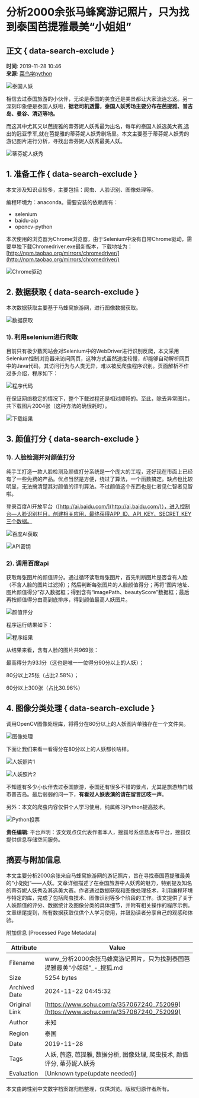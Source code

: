 # 分析2000余张马蜂窝游记照片，只为找到泰国芭提雅最美“小姐姐”

## 正文 { data-search-exclude }


**时间**: 2019-11-28 10:46  
**来源**: [菜鸟学python](https://www.sohu.com/?spm=smpc.content-abroad.content.1.17322506817086IGLhf9)  

![泰国人妖](http://5b0988e595225.cdn.sohucs.com/images/20191128/88d36bfb4bad44e18dd516565d0ed238.jpeg)

相信去过泰国旅游的小伙伴，无论是泰国的美食还是美景都让大家流连忘返。另一深刻印象便是泰国人妖啦，**据老司机透露，泰国人妖秀场主要分布在芭提雅、普吉岛、曼谷、清迈等地。**

而这其中尤其又以芭提雅的蒂芬妮人妖秀最为出名，每年的泰国人妖选美大赛,选出的冠亚季军,就在芭提雅的蒂芬妮人妖秀剧场里。本文主要基于蒂芬妮人妖秀的游记图片进行分析，寻找出蒂芬妮人妖秀最美人妖。

![蒂芬妮人妖秀](http://5b0988e595225.cdn.sohucs.com/images/20191128/138d2851e6e34bb6aeabb4722e06483b.jpeg)

## 1. 准备工作 { data-search-exclude }

本文涉及知识点较多，主要包括：爬虫、人脸识别、图像处理等。

编程环境为：anaconda。需要安装的依赖库有：

- selenium
- baidu-aip
- opencv-python

本次使用的浏览器为Chrome浏览器，由于Selenium中没有自带Chrome驱动，需要单独下载Chromedriver.exe最新版本，下载地址为：[http://npm.taobao.org/mirrors/chromedriver/](http://npm.taobao.org/mirrors/chromedriver/)

![Chrome驱动](http://5b0988e595225.cdn.sohucs.com/images/20191128/293f5095cf924f0184351dd5a4903015.jpeg)

## 2. 数据获取 { data-search-exclude }

本次数据获取主要基于马蜂窝旅游网，进行图像数据获取。

![数据获取](http://5b0988e595225.cdn.sohucs.com/images/20191128/3323b1a434d94fc9a6737958e6fb27fd.jpeg)

### 1). 利用selenium进行爬取

目前只有极少数网站会对Selenium中的WebDriver进行识别反爬，本文采用Selenium控制浏览器来访问网页，这种方式虽然速度较慢，却能够自动解析网页中的Java代码，其访问行为与人类无异，难以被反爬虫程序识别。页面解析不作过多介绍，程序如下：

![程序代码](http://5b0988e595225.cdn.sohucs.com/images/20191128/b6666589753b46778bccc46919bd49cb.jpeg)

在保证网络稳定的情况下，整个下载过程还是相对顺畅的。至此，除去异常图片，共下载图片2004张（这种方法的确很耗时）。

![下载结果](http://5b0988e595225.cdn.sohucs.com/images/20191128/f4b00681c7d84d39824fee27485d98ca.jpeg)

## 3. 颜值打分 { data-search-exclude }

### 1). 人脸检测并对颜值打分

纯手工打造一款人脸检测及颜值打分系统是一个庞大的工程，还好现在市面上已经有了一些免费的产品。优点当然是方便，绕过了算法，一个函数搞定。缺点也比较明显，无法搞清楚其对颜值的评判算法。不过颜值这个东西也是仁者见仁智者见智啦。

登录百度AI开放平台（[http://ai.baidu.com/](http://ai.baidu.com/)），进入控制台—人脸识别栏目，创建相关应用，最终获得APP_ID、API_KEY、SECRET_KEY三个数据。

![百度AI获取](http://5b0988e595225.cdn.sohucs.com/images/20191128/bc18719918dc41a189fb73e9182901cb.jpeg)

![API密钥](http://5b0988e595225.cdn.sohucs.com/images/20191128/d4d8c1c4ed434596914bdcfd9ce73196.jpeg)

### 2). 调用百度api

获取每张图片的颜值评分。通过循环读取每张图片，首先判断图片是否含有人脸（不含人脸的图片过滤掉）；然后判断每张图片的人脸颜值得分；再将“图片地址、图片颜值得分”存入数据框；得到含有“imagePath、beautyScore”数据框；最后再按颜值得分由高到底排序，得到颜值最高人妖图片。

![颜值评分](http://5b0988e595225.cdn.sohucs.com/images/20191128/c33fbf0f1569459b93c9a831d964204b.jpeg)

程序运行结果如下：

![程序结果](http://5b0988e595225.cdn.sohucs.com/images/20191128/5d9af6320a7b47e98414ad16e58cab50.jpeg)

从结果来看，含有人脸的图片共969张：

最高得分为93.1分（这也是唯一一位得分90分以上的人妖）；

80分以上25张（占比2.58%）；

60分以上300张（占比30.96%）

## 4. 图像分类处理 { data-search-exclude }

调用OpenCV图像处理库，将得分在80分以上的人妖图片单独存在一个文件夹。

![图像处理](http://5b0988e595225.cdn.sohucs.com/images/20191128/57cd3a1c1e6c4d3fa85d1a59fd92552a.png)

下面让我们来看一看得分在80分以上的人妖都长啥样。

![人妖照片1](http://5b0988e595225.cdn.sohucs.com/images/20191128/c3d85c45404341b383ed1146f1e2235c.jpeg)

![人妖照片2](http://5b0988e595225.cdn.sohucs.com/images/20191128/8510db79bacf4447b00c85578cc7dc9b.jpeg)

不知道有多少小伙伴去过泰国旅游，泰国还有很多不错的景点，尤其是旅游热门城市普吉岛。最后弱弱的问一下，**有看过人妖表演的请在留言区吱一声**。

另外：本文的爬虫内容仅供个人学习使用，纯属练习Python提高技术。

![Python投票](http://5b0988e595225.cdn.sohucs.com/images/20191128/e9883374d8d549e3b4f3e4f6bf0c9579.png)

**责任编辑**: 平台声明：该文观点仅代表作者本人，搜狐号系信息发布平台，搜狐仅提供信息存储空间服务。

## 摘要与附加信息

<!-- tcd_abstract -->
本文主要分析2000余张来自马蜂窝旅游网的游记照片，旨在寻找泰国芭提雅最美的“小姐姐”——人妖。文章详细描述了在泰国旅游中人妖秀的魅力，特别提及知名的蒂芬妮人妖秀及其选美大赛。作者通过数据获取和图像处理技术，利用编程环境与特定的库，完成了包括爬虫技术、图像识别等多个阶段的工作。该文提供了关于人妖颜值的评分、数据统计及图像分类的具体细节，并附有相关操作的程序示例。文章结尾提到，所有数据获取仅供个人学习使用，并鼓励读者分享自己的观感和体验。
<!-- tcd_abstract_end -->

附加信息 [Processed Page Metadata]

| Attribute       | Value                                  |
|-----------------|----------------------------------------|
| Filename        | www_分析2000余张马蜂窝游记照片，只为找到泰国芭提雅最美“小姐姐”_-_搜狐.md                             |
| Size            | 5254 bytes                           |
| Archived Date   | 2024-11-22 04:45:32                             |
| Original Link   | [https://www.sohu.com/a/357067240_752099](https://www.sohu.com/a/357067240_752099)                       |
| Author          | 未知                               |
| Region          | 泰国                               |
| Date            | 2019-11-28                                 |
| Tags            | 人妖, 旅游, 芭提雅, 数据分析, 图像处理, 爬虫技术, 颜值评分, 蒂芬妮人妖秀                                 |
| Evaluation            | [Unknown type(update needed)]                                 |
<!-- tcd_table_end -->

本文由跨性别中文数字档案馆归档整理，仅供浏览。版权归原作者所有。
